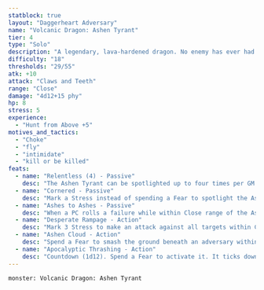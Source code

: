 ```yaml
---
statblock: true
layout: "Daggerheart Adversary"
name: "Volcanic Dragon: Ashen Tyrant"
tier: 4
type: "Solo"
description: "A legendary, lava-hardened dragon. No enemy has ever had the insolence to wound the dragon so."
difficulty: "18"
thresholds: "29/55"
atk: +10
attack: "Claws and Teeth"
range: "Close"
damage: "4d12+15 phy"
hp: 8
stress: 5
experience:
  - "Hunt from Above +5"
motives_and_tactics:
  - "Choke"
  - "fly"
  - "intimidate"
  - "kill or be killed"
feats:
  - name: "Relentless (4) - Passive"
    desc: "The Ashen Tyrant can be spotlighted up to four times per GM turn. Spend Fear as usual to spotlight them."
  - name: "Cornered - Passive"
    desc: "Mark a Stress instead of spending a Fear to spotlight the Ashen Tyrant."
  - name: "Ashes to Ashes - Passive"
    desc: "When a PC rolls a failure while within Close range of the Ashen Tyrant, they lose a Hope and you gain a Fear. If the PC can’t lose a Hope, they must mark a HP."
  - name: "Desperate Rampage - Action"
    desc: "Mark 3 Stress to make an attack against all targets within Close range. Targets the Ashen Tyrant succeeds against take 2d20+2 physical damage, are knocked back to Close range of where they were, and must mark a Stress."
  - name: "Ashen Cloud - Action"
    desc: "Spend a Fear to smash the ground beneath an adversary within Far range. While within the ash cloud, a target has disadvantage on action rolls. The ash cloud clears the next time an adversary is spotlighted."
  - name: "Apocalyptic Thrashing - Action"
    desc: "Countdown (1d12). Spend a Fear to activate it. It ticks down when a PC rolls with Fear. When it reaches 0, the Ashen Tyrant thrashes about, causing environmental damage (such as an earthquake, avalanche, or collapsing walls). All targets within Far range must make a Strength Reaction Roll. Targets who fail take 2d10+10 physical damage and are Restrained by the rubble until they break free with a successful Strength Roll. Targets who succeed take half damage. If the Ashen Tyrant is defeated while this countdown is active, trigger the countdown immediately as the destruction caused by their death throes."
---
```


```statblock
monster: Volcanic Dragon: Ashen Tyrant
```